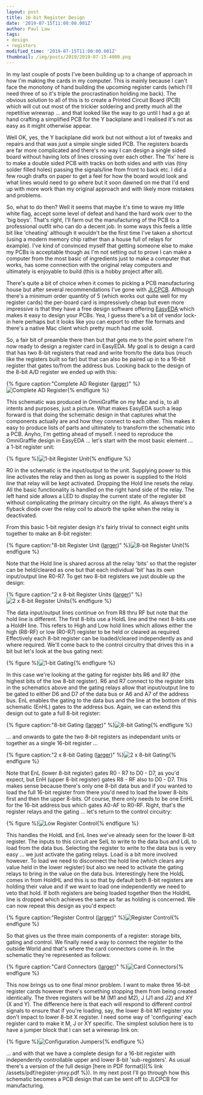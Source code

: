 ```yaml
---
layout: post
title: 16-bit Register Design
date: '2019-07-15T11:00:00.001Z'
author: Paul Law
tags:
- design
- registers
modified_time: '2019-07-15T11:00:00.001Z'
thumbnail: /img/posts/2019/2019-07-15-4000.png
---
```


In my last couple of posts I've been building up to a change of approach in how I'm making the cards in my
computer. This is mainly because I can't face the monotony of hand building the upcoming register cards (which
I'll need three of so it's triple the procrastination holding me back). The obvious solution to all of this is
to create a Printed Circuit Board (PCB) which will cut out most of the trickier soldering and pretty much all
the repetitive wirewrap ... and that looked like the way to go until I had a go at hand crafting a simplified
PCB for the Y backplane and I realised it's not as easy as it might otherwise appear.

Well OK, yes, the Y backplane did work but not without a lot of tweaks and repairs and that was just a simple single
sided PCB. The registers boards are far more complicated and there's no way I can design a single sided board
without having lots of lines crossing over each other. The 'fix' here is to make a double sided PCB with tracks on
both sides and with vias (tiny solder filled holes) passing the signals/line from front to back etc. I did a few
rough drafts on paper to get a feel for how the board would look and what lines would need to go where but it soon
dawned on me that I'd end up with more work than my original approach and with likely more mistakes and problems.

So, what to do then? Well it seems that maybe it's time to wave my little white flag, accept some level of defeat and
hand the hard work over to the 'big boys'. That's right, I'll farm out the manufacturing of the PCB to a professional
outfit who can do a decent job. In some ways this feels a little bit like 'cheating' although it wouldn't be the first
time I've taken a shortcut (using a modern memory chip rather than a house full of relays for example). I've kind of
convinced myself that getting someone else to make my PCBs is acceptable though as I'm not setting out to prove I can
make a computer from the most basic of ingredients just to make a computer that works, has some connection with the
original relay computers and ultimately is enjoyable to build (this is a hobby project after all).

There's quite a bit of choice when it comes to picking a PCB manufacturing house but after several recommendations I've
gone with [JLCPCB](https://jlcpcb.com). Although there's a minimum order quantity of 5 (which works out quite well for my
register cards) the per-board card is impressively cheap but even more impressive is that they have a free design software
offering [EasyEDA](https://easyeda.com) which makes it easy to design your PCBs. Yea, I guess there's a bit of vendor lock-in
here perhaps but it looks like you can export to other file formats and there's a native Mac client which pretty much had
me sold.

So, a fair bit of preamble there then but that gets me to the point where I'm now ready to design a register card in EasyEDA.
My goal is to design a card that has two 8-bit registers that read and write from/to the data bus (much like the registers
built so far) but that can also be paired up in to a 16-bit register that gates to/from the address bus. Looking back to the design of the 8-bit A/D register we ended up with this:

{% figure caption:"Complete AD Register ([larger](/assets/img/posts/2014/2014-04-20-1004.png))" %}![Complete AD Register](/assets/img/posts/2014/2014-04-20-0004.png){% endfigure %}

This schematic was produced in OmniGraffle on my Mac and is, to all intents and purposes, just a picture. What makes EasyEDA
such a leap forward is that doing the schematic design in that captures what the components actually are and how they connect
to each other. This makes it easy to produce lists of parts and ultimately to transform the schematic into a PCB. Anyho, I'm
getting ahead of myself. I need to reproduce the OmniGraffle design in EasyEDA ... let's start with the most basic element ...
a 1-bit register unit:

{% figure %}![1-bit Register Unit](/assets/img/posts/2019/2019-07-15-0000.png){% endfigure %}

R0 in the schematic is the input/output to the unit. Supplying power to this line activates the relay and then as long as
power is supplied to the Hold line that relay will be kept activated. Dropping the Hold line resets the relay. All the
basic functionality is handled on the right hand side of the relay. The left hand side allows a LED to display the current
state of the register bit without complicating the primary circuitry on the right. As always there's a flyback diode over the
relay coil to absorb the spike when the relay is deactivated.

From this basic 1-bit register design it's fairly trivial to connect eight units together to make an 8-bit register:

{% figure caption:"8-bit Register Unit ([larger](/assets/img/posts/2019/2019-07-15-1001.png))" %}![8-bit Register Unit](/assets/img/posts/2019/2019-07-15-0001.png){% endfigure %}

Note that the Hold line is shared across all the relay 'bits' so that the register can be held/cleared as one but that each
individual 'bit' has its own input/output line R0-R7. To get two 8-bit registers we just double up the design:

{% figure caption:"2 x 8-bit Register Units ([larger](/assets/img/posts/2019/2019-07-15-1002.png))" %}![2 x 8-bit Register Units](/assets/img/posts/2019/2019-07-15-0002.png){% endfigure %}

The data input/output lines continue on from R8 thru RF but note that the hold line is different. The first 8-bits use a HoldL line and the next 8-bits use a HoldH line. This refers to High and Low hold lines which allows either the high (R8-RF)
or low (R0-R7) register to be held or cleared as required. Effectively each 8-bit register can be loaded/cleared independently
as and where required. We'll come back to the control circuitry that drives this in a bit but let's look at the bus gating
next:

{% figure %}![1-bit Gating](/assets/img/posts/2019/2019-07-15-0003.png){% endfigure %}

In this case we're looking at the gating for register bits R6 and R7 (the highest bits of the low 8-bit register). R6 and R7
connect to the register bits in the schematics above and the gating relays allow that input/output line to be gated to either
D6 and D7 of the data bus or A6 and A7 of the address bus. EnL enables the gating to the data bus and the line at the bottom
of this schematic (EnHL) gates to the address bus. Again, we can extend this design out to gate a full 8-bit register:

{% figure caption:"8-bit Gating ([larger](/assets/img/posts/2019/2019-07-15-1004.png))" %}![8-bit Gating](/assets/img/posts/2019/2019-07-15-0004.png){% endfigure %}

... and onwards to gate the two 8-bit registers as independant units or together as a single 16-bit register ...

{% figure caption:"2 x 8-bit Gating ([larger](/assets/img/posts/2019/2019-07-15-1005.png))" %}![2 x 8-bit Gating](/assets/img/posts/2019/2019-07-15-0005.png){% endfigure %}

Note that EnL (lower 8-bit register) gates R0 - R7 to D0 - D7, as you'd expect, but EnH (upper 8-bit register) gates R8 - RF also to D0 - D7. This makes sense because there's only one 8-bit data bus and if you wanted to load the full 16-bit register
from there you'd need to load the lower 8-bits first and then the upper 8-bits. Of course, there only needs to be one EnHL for
the 16-bit address bus which gates A0-AF to R0-RF. Right, that's the register relays and the gating ... let's return to the
control circuitry:

{% figure %}![Low Register Control](/assets/img/posts/2019/2019-07-15-0006.png){% endfigure %}

This handles the HoldL and EnL lines we've already seen for the lower 8-bit register. The inputs to this circuit are SelL to
write to the data bus and LdL to load from the data bus. Selecting the register to write to the data bus is very easy ... we
just activate the gating relays. Load is a bit more involved however. To load we need to disconnect the hold line (which
clears any value held in the lower register) but also we need to activate the gating relays to bring in the value on the data
bus. Interestingly here the HoldL comes in from HoldHL and this is so that by default both 8-bit registers are holding their
value and if we want to load one independently we need to veto that hold. If both registers are being loaded together then the
HoldHL line is dropped which achieves the same as far as holding is concerned. We can now repeat this design as you'd expect:

{% figure caption:"Register Control ([larger](/assets/img/posts/2019/2019-07-15-1007.png))" %}![Register Control](/assets/img/posts/2019/2019-07-15-0007.png){% endfigure %}

So that gives us the three main components of a register: storage bits, gating and control. We finally need a way to connect
the register to the outside World and that's where the card connectors come in. In the schematic they're represented as
follows:

{% figure caption:"Card Connectors ([larger](/assets/img/posts/2019/2019-07-15-1008.png))" %}![Card Connectors](/assets/img/posts/2019/2019-07-15-0008.png){% endfigure %}

This now brings us to one final minor problem. I want to make three 16-bit register cards however there's something stopping
them from being created identically. The three registers will be M (M1 and M2), J (J1 and J2) and XY (X and Y). The difference
here is that each will respond to different control signals to ensure that if you're loading, say, the lower 8-bit M1 register
you don't impact to lower 8-bit X register. I need some way of 'configuring' each register card to make it M, J or XY
specific. The simplest solution here is to have a jumper block that I can set a wirewrap link on:

{% figure %}![Configuration Jumpers](/assets/img/posts/2019/2019-07-15-0009.png){% endfigure %}

... and with that we have a complete design for a 16-bit register with independently controllable upper and lower 8-bit
'sub-registers'. As usual there's a version of the full design [here in PDF format]({% link /assets/pdf/register-jmxy.pdf %}). In my next post I'll go through how this schematic becomes a PCB design that can be sent off to JLCPCB for manufacturing.
